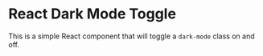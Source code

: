 # React Dark Mode Toggle
This is a simple React component that will toggle a `dark-mode` class on and off.